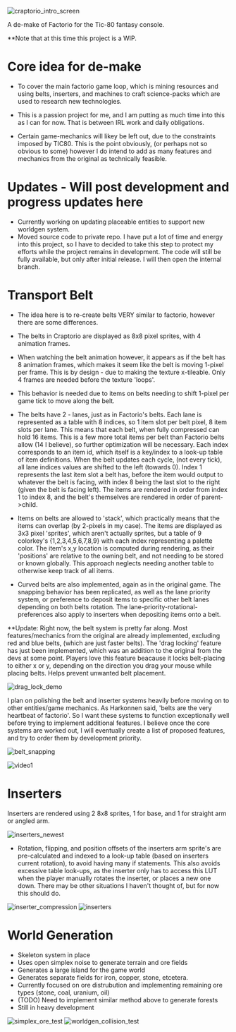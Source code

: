 ![craptorio_intro_screen](https://user-images.githubusercontent.com/25288625/227828751-3b368b87-f0eb-49df-9d21-7928a78b0876.gif)


A de-make of Factorio for the Tic-80 fantasy console. 

**Note that at this time this project is a WIP.

# Core idea for de-make
- To cover the main factorio game loop, which is mining resources and using belts, 
inserters, and machines to craft science-packs which are used to research new technologies.

- This is a passion project for me, and I am putting as much time into this as I can for now. That is between IRL work and daily obligations.

- Certain game-mechanics will likey be left out, due to the constraints
imposed by TIC80. This is the point obviously, (or perhaps not so obvious to some) however 
I do intend to add as many features and mechanics from the original as technically feasible.

# Updates - Will post development and progress updates here
- Currently working on updating placeable entities to support new worldgen system.
- Moved source code to private repo. I have put a lot of time and energy into this project, so I have to decided to take this step to protect my efforts while the project remains in development. The code will still be fully available, but only after initial release. I will then open the internal branch.

# Transport Belt
- The idea here is to re-create belts VERY similar to factorio, however there are some differences.
- The belts in Craptorio are displayed as 8x8 pixel sprites, with 4 animation frames. 
- When watching the belt animation however, it appears as if the belt has 8 animation frames, which makes it seem like the belt is moving 1-pixel per frame. This is by design - due to making the texture x-tileable. Only 4 frames are needed before the texture 'loops'.
- This behavior is needed due to items on belts needing to shift 1-pixel per game tick to move along the belt.
- The belts have 2 - lanes, just as in Factorio's belts. Each lane is represented as a table with 8 indices, so 1 item slot per belt pixel, 8 item slots per lane. This means that each belt, when fully compressed can hold 16 items. This is a few more total items per belt than Factorio belts allow (14 I believe), so further optimization will be necessary. Each index corresponds to an item id, which itself is a key/index to a look-up table of item definitions. When the belt updates each cycle, (not every tick), all lane indices values are shifted to the left (towards 0). Index 1 represents the last item slot a belt has, before the item would output to whatever the belt is facing, with index 8 being the last slot to the right (given the belt is facing left). The items are rendered in order from index 1 to index 8, and the belt's themselves are rendered in order of parent->child. 

- Items on belts are allowed to 'stack', which practically means that the items can overlap (by 2-pixels in my case). The items are displayed as 3x3 pixel 'sprites', which aren't actually sprites, but a table of 9 colorkey's {1,2,3,4,5,6,7,8,9} with each index representing a palette color. The item's x,y location is computed during rendering, as their 'positions' are relative to the owning belt, and not needing to be stored or known globally. This approach neglects needing another table to otherwise keep track of all items.

- Curved belts are also implemented, again as in the original game. The snapping behavior has been replicated, as well as the lane priority system, or preference to deposit items to specific other belt lanes depending on both belts rotation. The lane-priority-rotational-preferences also apply to inserters when depositing items onto a belt.

**Update: Right now, the belt system is pretty far along. Most features/mechanics from the original are already implemented, excluding red and blue belts, (which are just faster belts). The 'drag locking' feature has just been implemented, which was an addition to the original from the devs at some point. Players love this feature beacause it locks belt-placing to either x or y, depending on the direction you drag your mouse while placing belts. Helps prevent unwanted belt placement.

![drag_lock_demo](https://user-images.githubusercontent.com/25288625/224528837-a106bc2c-11fe-4817-95ad-4086f3deb01b.gif)

I plan on polishing the belt and inserter systems heavily before moving on to other entities/game mechanics.
As Harkonnen said, 'belts are the very heartbeat of factorio'. So I want these systems to function
exceptionally well before trying to implement additional features. I believe once the core systems are worked out, 
I will eventually create a list of proposed features, and try to order them by development priority.

![belt_snapping](https://user-images.githubusercontent.com/25288625/222978303-0ff2decd-3981-4e2b-823a-a885bbd344d6.gif)

![video1](https://user-images.githubusercontent.com/25288625/222978373-efa24fc3-2851-46a9-8c2d-35efd1f96f06.gif)



# Inserters
Inserters are rendered using 2 8x8 sprites, 1 for base, and 1 for straight arm or angled arm.    

 ![inserters_newest](https://user-images.githubusercontent.com/25288625/224526206-13c4cf53-72e3-4a7f-8751-882f974cc4ca.PNG)

- Rotation, flipping, and position offsets of the inserters arm sprite's are pre-calculated and indexed to a look-up table (based on inserters current rotation), to avoid having many if statements. This also avoids excessive table look-ups, as the inserter only has to access this LUT when the player manually rotates the inserter, or places a new one down. There may be other situations I haven't thought of, but for now this should do.   


![inserter_compression](https://user-images.githubusercontent.com/25288625/223278786-12aab20c-7b2d-4715-b91a-6608e8ad559a.gif)
![inserters](https://user-images.githubusercontent.com/25288625/223278793-1f127a68-ccfd-4077-9afc-1702033ee9d3.gif)

# World Generation
- Skeleton system in place
- Uses open simplex noise to generate terrain and ore fields
- Generates a large island for the game world
- Generates separate fields for iron, copper, stone, etcetera.
- Currently focused on ore distrubution and implementing remaining ore types (stone, coal, uranium, oil)
- (TODO) Need to implement similar method above to generate forests
- Still in heavy development

![simplex_ore_test](https://user-images.githubusercontent.com/25288625/227750297-cfbe41e4-0ff5-4e54-9685-22fbac108bc7.gif)
![worldgen_collision_test](https://user-images.githubusercontent.com/25288625/228401155-64cea2ba-a3d4-49bd-a124-20e3677ce22e.gif)

